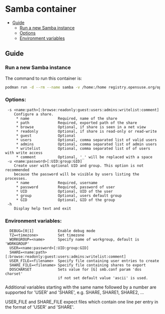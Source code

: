 # Samba container

- [Guide](#guide)
  - [Run a new Samba instance](#run-a-new-samba-instance)
  - [Options](#options)
  - [Environment variables](#environment-variables)

## Guide

### Run a new Samba instance

The command to run this container is:

```sh
podman run -d --rm --name samba -v /home:/home registry.opensuse.org/opensuse/samba
```

### Options:
```
 -s <name:path>[:browse:readonly:guest:users:admins:writelist:comment]
    Configure a share.
     * name             Required, name of the share
     * path             Required, exported path of the share
     * browse           Optional, if share is seen in a net view
     * readonly         Optional, if share is read-only or read-write
     * guest            Optional
     * users            Optional, comma separated list of valid users
     * admins           Optional, comma separated list of admin users
     * writelist        Optional, comma separated list of of users with write access
     * comment          Optional, '_' will be replaced with a space
 -u <name:password>[:UID:group:GID]
    Create user with optional UID and group. This option is not recommended
    because the password will be visible by users listing the processes.
     * name             Required, username
     * password         Required, password of user
     * UID              Optional, UID of the user
     * group            Optional, users default group
     * GID              Optional, GID of the group
 -h
    Display help text and exit
```
### Environment variables:
```
  DEBUG=[0|1]           Enable debug mode
  TZ=<timezone>         Set timezone
  WORKGROUP=<name>      Specify name of workgroup, default is 'WORKGROUP'
  USER=<name:password>[:UID:group:GID]
  SHARE=<name:path>[:browse:readonly:guest:users:admins:writelist:comment]
  USER_FILE=<filename>  Specify file containing user entries to create
  SHARE_FILE=<filename> Specify file containing shares to export
  DOSCHARSET            Sets value for [G] smb.conf param 'dos charset'
                        if not set default value 'ascii' is used.
```
Additional variables starting with the same name followed by a number are
supported for 'USER' and 'SHARE', e.g. SHARE, SHARE1, SHARE2, ...

USER_FILE and SHARE_FILE expect files which contain one line per entry in
the format of 'USER' and 'SHARE'.

